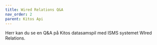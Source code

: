 ```yaml
---
title: Wired Relations Q&A
nav_order: 2
parent: Kitos Api
---
```

Herr kan du se en Q&A på Kitos datasamspil med ISMS systemet WIred Relations.
